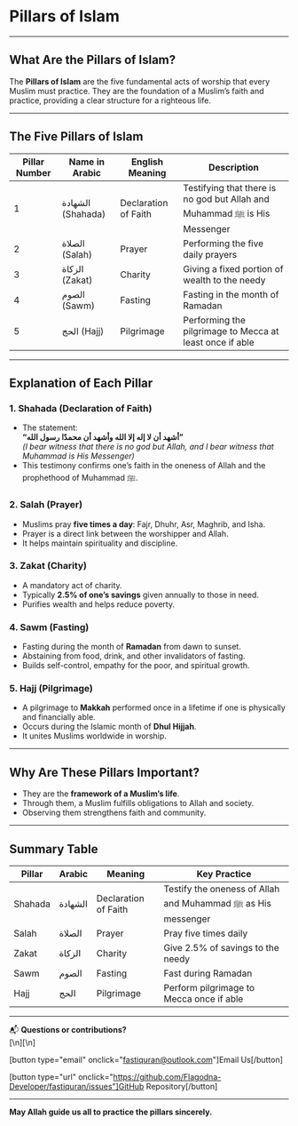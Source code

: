 # Pillars of Islam

---

## What Are the Pillars of Islam?

The **Pillars of Islam** are the five fundamental acts of worship that every Muslim must practice. They are the foundation of a Muslim’s faith and practice, providing a clear structure for a righteous life.

---

## The Five Pillars of Islam

| Pillar Number | Name in Arabic    | English Meaning      | Description                                                               |
| ------------- | ----------------- | -------------------- | ------------------------------------------------------------------------- |
| 1             | الشهادة (Shahada) | Declaration of Faith | Testifying that there is no god but Allah and Muhammad ﷺ is His Messenger |
| 2             | الصلاة (Salah)    | Prayer               | Performing the five daily prayers                                         |
| 3             | الزكاة (Zakat)    | Charity              | Giving a fixed portion of wealth to the needy                             |
| 4             | الصوم (Sawm)      | Fasting              | Fasting in the month of Ramadan                                           |
| 5             | الحج (Hajj)       | Pilgrimage           | Performing the pilgrimage to Mecca at least once if able                  |

---

## Explanation of Each Pillar

### 1. Shahada (Declaration of Faith)

- The statement:  
  **“أشهد أن لا إله إلا الله وأشهد أن محمدًا رسول الله”**  
  _(I bear witness that there is no god but Allah, and I bear witness that Muhammad is His Messenger)_
- This testimony confirms one’s faith in the oneness of Allah and the prophethood of Muhammad ﷺ.

### 2. Salah (Prayer)

- Muslims pray **five times a day**: Fajr, Dhuhr, Asr, Maghrib, and Isha.
- Prayer is a direct link between the worshipper and Allah.
- It helps maintain spirituality and discipline.

### 3. Zakat (Charity)

- A mandatory act of charity.
- Typically **2.5% of one’s savings** given annually to those in need.
- Purifies wealth and helps reduce poverty.

### 4. Sawm (Fasting)

- Fasting during the month of **Ramadan** from dawn to sunset.
- Abstaining from food, drink, and other invalidators of fasting.
- Builds self-control, empathy for the poor, and spiritual growth.

### 5. Hajj (Pilgrimage)

- A pilgrimage to **Makkah** performed once in a lifetime if one is physically and financially able.
- Occurs during the Islamic month of **Dhul Hijjah**.
- It unites Muslims worldwide in worship.

---

## Why Are These Pillars Important?

- They are the **framework of a Muslim’s life**.
- Through them, a Muslim fulfills obligations to Allah and society.
- Observing them strengthens faith and community.

---

## Summary Table

| Pillar  | Arabic  | Meaning              | Key Practice                                                 |
| ------- | ------- | -------------------- | ------------------------------------------------------------ |
| Shahada | الشهادة | Declaration of Faith | Testify the oneness of Allah and Muhammad ﷺ as His messenger |
| Salah   | الصلاة  | Prayer               | Pray five times daily                                        |
| Zakat   | الزكاة  | Charity              | Give 2.5% of savings to the needy                            |
| Sawm    | الصوم   | Fasting              | Fast during Ramadan                                          |
| Hajj    | الحج    | Pilgrimage           | Perform pilgrimage to Mecca once if able                     |

---

📬 **Questions or contributions?**  
[\n][\n]

[button type="email" onclick="fastiquran@outlook.com"]Email Us[/button]

[button type="url" onclick="https://github.com/Flagodna-Developer/fastiquran/issues"]GitHub Repository[/button]

---

**May Allah guide us all to practice the pillars sincerely.**
